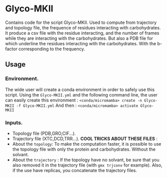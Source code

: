 # Glyco-MKII
Contains code for the script Glyco-MKII. Used to compute from trajectory and topology file, the frequence of residues interacting with carbohydrates.
It produce a csv file with the residue interacting, and the number of frames while they are interacting with the carbohydrates.
But also a PDB file for which underline the residues interacting with the carbohydrates. With the b-factor corresponding to the frequency.

## Usage

### Environment.
The wide user will create a conda environment in order to safely use this script.
Using the `Glyco-MKII.yml` and the following command line, the user can easily create this environment :
`<conda/micromamba> create -n Glyco-MKII -f Glyco-MKII.yml`
And then :
`<conda/micromamba> activate Glyco-MKII`

### Inputs.
  - Topology file (PDB,GRO,CIF...).
  - Trajectory file (XTC,DCD,TRR...).
**COOL TRICKS ABOUT THESE FILES** :
  - About the `topology`: To make the computation faster, it is possible to use the topology file with only the protein and carbohydrates. Without the solvant.
  - About the `trajectory` : If the topology have no solvant, be sure that you also removed it in the trajectory file (with `gmx trjconv` for example). Also, if the use have replicas, you concatenate the trajectory files.

